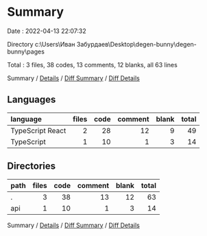 # Summary

Date : 2022-04-13 22:07:32

Directory c:\Users\Иван Забурдаев\Desktop\degen-bunny\degen-bunny\pages

Total : 3 files,  38 codes, 13 comments, 12 blanks, all 63 lines

Summary / [Details](details.md) / [Diff Summary](diff.md) / [Diff Details](diff-details.md)

## Languages
| language | files | code | comment | blank | total |
| :--- | ---: | ---: | ---: | ---: | ---: |
| TypeScript React | 2 | 28 | 12 | 9 | 49 |
| TypeScript | 1 | 10 | 1 | 3 | 14 |

## Directories
| path | files | code | comment | blank | total |
| :--- | ---: | ---: | ---: | ---: | ---: |
| . | 3 | 38 | 13 | 12 | 63 |
| api | 1 | 10 | 1 | 3 | 14 |

Summary / [Details](details.md) / [Diff Summary](diff.md) / [Diff Details](diff-details.md)